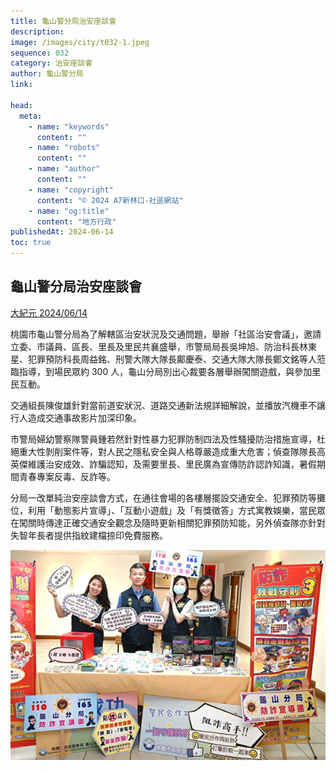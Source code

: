 ```yaml
---
title: 龜山警分局治安座談會
description:
image: /images/city/t032-1.jpeg
sequence: 032
category: 治安座談會
author: 龜山警分局
link:

head:
  meta:
    - name: "keywords"
      content: ""
    - name: "robots"
      content: ""
    - name: "author"
      content: ""
    - name: "copyright"
      content: "© 2024 A7新林口-社區網站"
    - name: "og:title"
      content: "地方行政"
publishedAt: 2024-06-14
toc: true
---
```


## 龜山警分局治安座談會

<a href="https://www.epochtimes.com/b5/24/6/14/n14270175.htm">大紀元 2024/06/14</a>

桃園市龜山警分局為了解轄區治安狀況及交通問題，舉辦「社區治安會議」，邀請立委、市議員、區長、里長及里民共襄盛舉，市警局局長吳坤旭、防治科長林東星、犯罪預防科長周益銘、刑警大隊大隊長鄺慶泰、交通大隊大隊長鄭文銘等人蒞臨指導，到場民眾約 300 人，龜山分局別出心裁要各層舉辦闖關遊戲，與參加里民互動。

交通組長陳俊雄針對當前道安狀況、道路交通新法規詳細解說，並播放汽機車不讓行人造成交通事故影片加深印象。

市警局婦幼警察隊警員鍾若然針對性暴力犯罪防制四法及性騷擾防治措施宣導，杜絕重大性剝削案件等，對人民之隱私安全與人格尊嚴造成重大危害；偵查隊隊長高英傑維護治安成效、詐騙認知，及需要里長、里民廣為宣傳防詐認詐知識，暑假期間青春專案反毒、反詐等。

分局一改單純治安座談會方式，在通往會場的各樓層擺設交通安全、犯罪預防等攤位，利用「動態影片宣導」、「互動小遊戲」及「有獎徵答」方式寓教娛樂，當民眾在闖關時傳達正確交通安全觀念及隨時更新相關犯罪預防知能，另外偵查隊亦針對失智年長者提供指紋建檔捺印免費服務。

![t032-1.jpeg](/images/city/t032-1.jpeg)
